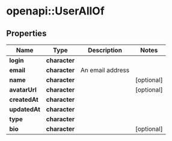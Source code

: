 # openapi::UserAllOf


## Properties
Name | Type | Description | Notes
------------ | ------------- | ------------- | -------------
**login** | **character** |  | 
**email** | **character** | An email address | 
**name** | **character** |  | [optional] 
**avatarUrl** | **character** |  | [optional] 
**createdAt** | **character** |  | 
**updatedAt** | **character** |  | 
**type** | **character** |  | 
**bio** | **character** |  | [optional] 


